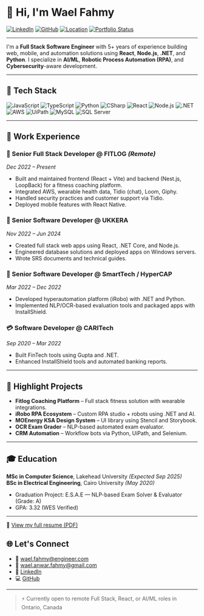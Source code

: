 # 👋 Hi, I'm Wael Fahmy

[![LinkedIn](https://img.shields.io/badge/LinkedIn-wael--fahmy-blue?logo=linkedin)](https://linkedin.com/in/wael-fahmy)
[![GitHub](https://img.shields.io/badge/GitHub-wael--fahmy-181717?logo=github)](https://github.com/wael-fahmy)
[![Location](https://img.shields.io/badge/Location-Ontario,%20Canada-lightgrey?logo=google-maps)](https://www.google.com/maps/place/Ontario,+Canada)
[![Portfolio Status](https://img.shields.io/badge/Open%20to-Remote%20Roles-green)]()

---

I'm a **Full Stack Software Engineer** with 5+ years of experience building web, mobile, and automation solutions using **React**, **Node.js**, **.NET**, and **Python**. I specialize in **AI/ML**, **Robotic Process Automation (RPA)**, and **Cybersecurity**-aware development.

---

## 🚀 Tech Stack

![JavaScript](https://img.shields.io/badge/-JavaScript-F7DF1E?logo=javascript&logoColor=black)
![TypeScript](https://img.shields.io/badge/-TypeScript-3178C6?logo=typescript&logoColor=white)
![Python](https://img.shields.io/badge/-Python-3776AB?logo=python&logoColor=white)
![CSharp](https://img.shields.io/badge/-C%23-239120?logo=c-sharp&logoColor=white)
![React](https://img.shields.io/badge/-React-61DAFB?logo=react&logoColor=black)
![Node.js](https://img.shields.io/badge/-Node.js-339933?logo=node.js&logoColor=white)
![.NET](https://img.shields.io/badge/-.NET-512BD4?logo=dotnet&logoColor=white)
![AWS](https://img.shields.io/badge/-AWS-232F3E?logo=amazon-aws&logoColor=white)
![UiPath](https://img.shields.io/badge/-UiPath-FF6C37?logo=uipath&logoColor=white)
![MySQL](https://img.shields.io/badge/-MySQL-4479A1?logo=mysql&logoColor=white)
![SQL Server](https://img.shields.io/badge/-SQL%20Server-CC2927?logo=microsoft-sql-server&logoColor=white)

---

## 💼 Work Experience

### 🔧 Senior Full Stack Developer @ FITLOG *(Remote)*  
*Dec 2022 – Present*  
- Built and maintained frontend (React + Vite) and backend (Nest.js, LoopBack) for a fitness coaching platform.
- Integrated AWS, wearable health data, Tidio (chat), Loom, Giphy.
- Handled security practices and customer support via Tidio.
- Deployed mobile features with React Native.

### 🏢 Senior Software Developer @ UKKERA  
*Nov 2022 – Jun 2024*  
- Created full stack web apps using React, .NET Core, and Node.js.
- Engineered database solutions and deployed apps on Windows servers.
- Wrote SRS documents and technical guides.

### 🤖 Senior Software Developer @ SmartTech / HyperCAP  
*Mar 2022 – Dec 2022*  
- Developed hyperautomation platform (iRobo) with .NET and Python.
- Implemented NLP/OCR-based evaluation tools and packaged apps with InstallShield.

### 💳 Software Developer @ CARITech  
*Sep 2020 – Mar 2022*  
- Built FinTech tools using Gupta and .NET.
- Enhanced InstallShield tools and automated banking reports.

---

## 🧠 Highlight Projects

- **Fitlog Coaching Platform** – Full stack fitness solution with wearable integrations.
- **iRobo RPA Ecosystem** – Custom RPA studio + robots using .NET and AI.
- **MOEnergy KSA Design System** – UI library using Stencil and Storybook.
- **OCR Exam Grader** – NLP-based automated exam evaluator.
- **CRM Automation** – Workflow bots via Python, UiPath, and Selenium.

---

## 🎓 Education

**MSc in Computer Science**, Lakehead University *(Expected Sep 2025)*  
**BSc in Electrical Engineering**, Cairo University *(May 2020)*  
- Graduation Project: E.S.A.E — NLP-based Exam Solver & Evaluator (Grade: A)
- GPA: 3.32 (WES Verified)

---

📄 [View my full resume (PDF)](https://drive.google.com/file/d/11x2qbvcQPMLEUS8akBXk7bBqhAJvsh_a/view?usp=sharing)

## 🌐 Let's Connect

- 📧 wael.fahmy@engineer.com  
- 📧 wael.anwar.fahmy@gmail.com  
- 🔗 [LinkedIn](https://linkedin.com/in/wael-fahmy)  
- 💻 [GitHub](https://github.com/wael-fahmy)

---

> ⚡ Currently open to remote Full Stack, React, or AI/ML roles in Ontario, Canada
